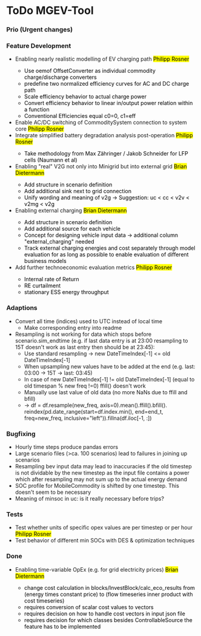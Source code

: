 # ToDo MGEV-Tool

### Prio (Urgent changes)

### Feature Development

- Enabling nearly realistic modelling of EV charging path <mark>Philipp Rosner
  - Use oemof OffsetConverter as individual commodity charge/discharge converters
  - predefine two normalized efficiency curves for AC and DC charge path
  - Scale efficiency behavior to actual charge power
  - Convert efficiency behavior to linear in/output power relation within a function
  - Conventional Efficiencies equal c0=0, c1=eff
- Enable AC/DC switching of CommoditySystem connection to system core <mark>Philipp Rosner
- Integrate simplified battery degradation analysis post-operation <mark>Philipp Rosner
  - Take methodology from Max Zähringer / Jakob Schneider for LFP cells (Naumann et al)
- Enabling "real" V2G not only into Minigrid but into external grid <mark>Brian Dietermann
  - Add structure in scenario definition 
  - Add additional sink next to grid connection
  - Unify wording and meaning of v2g -> Suggestion: uc < cc < v2v < v2mg < v2g
- Enabling external charging <mark>Brian Dietermann
  - Add structure in scenario definition
  - Add additional source for each vehicle
  - Concept for designing vehicle input data -> additional column "external_charging" needed
  - Track external charging energies and cost separately through model evaluation for as long as possible to enable evaluation of different business models
- Add further technoeconomic evaluation metrics <mark> Philipp Rosner
  - Internal rate of Return
  - RE curtailment
  - stationary ESS energy throughput

### Adaptions
- Convert all time (indices) used to UTC instead of local time
  - Make corresponding entry into readme
- Resampling is not working for data which stops before scenario.sim_endtime (e.g. if last data entry is at 23:00 resampling to 15T doesn't work as last entry then should be at 23:45):  
  - Use standard resampling -> new DateTimeIndex[-1] <= old DateTimeIndex[-1]  
  - When upsampling new values have to be added at the end (e.g. last: 03:00 -> 15T -> last: 03:45)  
  - In case of new DateTimeIndex[-1] != old DateTimeIndex[-1] (equal to old timespan % new freq !=0) ffill() doesn't work  
  - Manually use last value of old data (no more NaNs due to ffill and bfill)  
  - -> df = df.resample(new_freq, axis=0).mean().ffill().bfill(). reindex(pd.date_range(start=df.index.min(), end=end_t, freq=new_freq, inclusive="left")).fillna(df.iloc[-1, :])  

### Bugfixing
- Hourly time steps produce pandas errors
- Large scenario files (>ca. 100 scenarios) lead to failures in joining up scenarios
- Resampling bev input data may lead to inaccuracies if the old timestep is not dividable by the new timestep as the input file contains a power which after resampling may not sum up to the actual energy demand
- SOC profile for MobileCommodity is shifted by one timestep. This doesn't seem to be necessary
- Meaning of minsoc in uc: is it really necessary before trips?

### Tests
- Test whether units of specific opex values are per timestep or per hour <mark>Philipp Rosner
- Test behavior of different min SOCs with DES & optimization techniques

### Done
- Enabling time-variable OpEx (e.g. for grid electricity prices) <mark>Brian Dietermann
  - change cost calculation in blocks/InvestBlock/calc_eco_results from (energy times constant price) to (flow timeseries inner product with cost timeseries)
  - requires conversion of scalar cost values to vectors
  - requires decision on how to handle cost vectors in input json file
  - requires decision for which classes besides ControllableSource the feature has to be implemented


